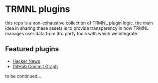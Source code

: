 # TRMNL plugins

this repo is a non-exhaustive collection of TRMNL plugin logic. the main idea in sharing these assets is to provide transparency in how TRMNL manages user data from 3rd party tools with which we integrate.

## Featured plugins

- [Hacker News](/lib/hacker_news)
- [GitHub Commit Graph](/lib/github_commit_graph)

to be continued...
